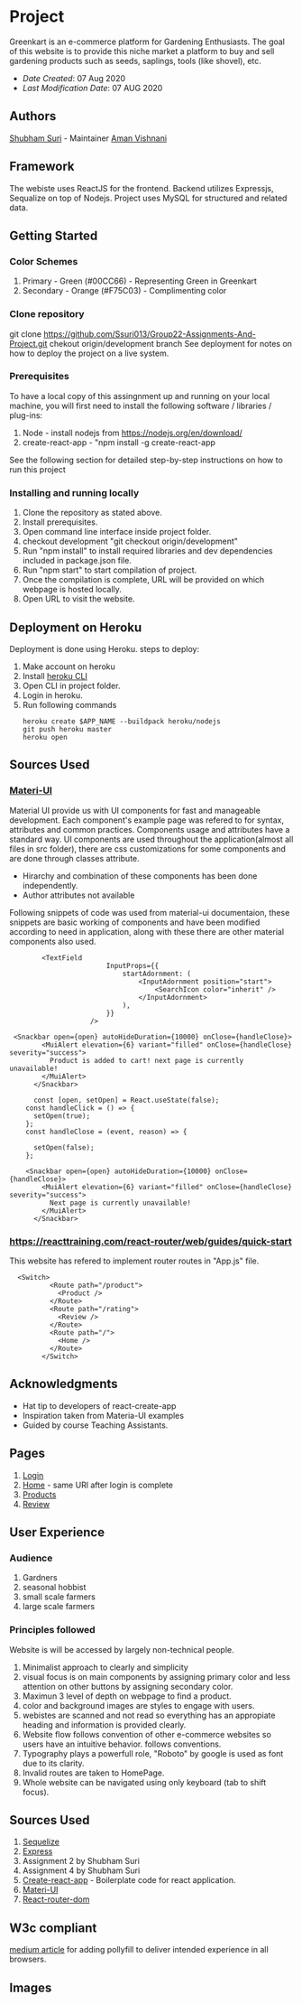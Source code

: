 # Project 
Greenkart is an e-commerce platform for Gardening Enthusiasts. The goal of this website is to provide this niche market a platform to buy and sell gardening products such as seeds, saplings, tools (like shovel), etc.

* *Date Created*: 07 Aug 2020
* *Last Modification Date*: 07 AUG 2020

## Authors
[Shubham Suri](sh385209@dal.ca) - Maintainer
[Aman Vishnani](aman.vishnani@dal.ca)

## Framework
The webiste uses ReactJS for the frontend.
Backend utilizes Expressjs, Sequalize on top of Nodejs. 
Project uses MySQL for structured and related data.


## Getting Started

### Color Schemes

1. Primary - Green (#00CC66) - Representing Green in Greenkart
2. Secondary - Orange (#F75C03) - Complimenting color

### Clone repository
 git clone https://github.com/Ssuri013/Group22-Assignments-And-Project.git
 chekout origin/development branch
See deployment for notes on how to deploy the project on a live system.

### Prerequisites

To have a local copy of this assingnment up and running on your local machine, you will first need to install the following software / libraries / plug-ins:
1. Node - install  nodejs from https://nodejs.org/en/download/
2. create-react-app - "npm install -g create-react-app

See the following section for detailed step-by-step instructions on how to run this project

### Installing and running locally

1. Clone the repository as stated above.
2. Install prerequisites.
3. Open command line interface inside project folder.
4. checkout development "git checkout origin/development"
5. Run "npm install" to install required libraries and dev dependencies included in package.json file.
6. Run "npm start" to start compilation of project.
7. Once the compilation is complete, URL will be provided on which webpage is hosted locally.
8. Open URL to visit the website.

## Deployment on Heroku

Deployment is done using Heroku.
steps to deploy:
1. Make account on heroku
2. Install [heroku CLI](https://devcenter.heroku.com/articles/heroku-cli#download-and-install)
3. Open CLI in project folder.
4. Login in heroku.
5. Run following commands
   ```
   heroku create $APP_NAME --buildpack heroku/nodejs
   git push heroku master
   heroku open
   ```

## Sources Used

### [Materi-UI](https://material-ui.com/)
Material UI provide us with UI components for fast and manageable development. 
Each component's example page was refered to for syntax, attributes and common practices.
Components usage and attributes have a standard way.
UI components are used throughout the application(almost all files in src folder), there are css customizations for some components and are done through classes attribute.
* Hirarchy and combination of these components has been done independently.
* Author attributes not available
  
Following snippets of code was used from material-ui documentaion, these snippets are basic working of components and have been modified according to need in application, along with these there are other material components also used.
```
        <TextField
                        InputProps={{
                            startAdornment: (
                                <InputAdornment position="start">
                                    <SearchIcon color="inherit" />
                                </InputAdornment>
                            ),
                        }}
                    />
``` 

```
 <Snackbar open={open} autoHideDuration={10000} onClose={handleClose}>
        <MuiAlert elevation={6} variant="filled" onClose={handleClose} severity="success">
          Product is added to cart! next page is currently unavailable!
        </MuiAlert>
      </Snackbar>
```

```
      const [open, setOpen] = React.useState(false);
    const handleClick = () => {
      setOpen(true);
    };
    const handleClose = (event, reason) => {
  
      setOpen(false);
    };

    <Snackbar open={open} autoHideDuration={10000} onClose={handleClose}>
        <MuiAlert elevation={6} variant="filled" onClose={handleClose} severity="success">
          Next page is currently unavailable!
        </MuiAlert>
      </Snackbar>
```

### https://reacttraining.com/react-router/web/guides/quick-start
This website has refered to implement router routes in "App.js" file.
```
  <Switch>
          <Route path="/product">
            <Product />
          </Route>
          <Route path="/rating">
            <Review />
          </Route>
          <Route path="/">
            <Home />
          </Route>
        </Switch>
```
## Acknowledgments

* Hat tip to developers of react-create-app
* Inspiration taken from Materia-UI examples
* Guided by course Teaching Assistants. 

## Pages
1. [Login](https://greenkart-assignment2.herokuapp.com/)
2. [Home](https://greenkart-assignment2.herokuapp.com/) - same URl after login is complete
3. [Products](https://greenkart-assignment2.herokuapp.com/product)
4. [Review](https://greenkart-assignment2.herokuapp.com/rating)

## User Experience

### Audience 
1. Gardners
2. seasonal hobbist
3. small scale farmers
4. large scale farmers

### Principles followed
Website is will be accessed by largely non-technical people.
1. Minimalist approach to clearly and simplicity
2. visual focus is on main components by assigning primary color and less attention on other buttons by assigning secondary color.
3. Maximun 3 level of depth on webpage to find a product.
4. color and background images are styles to engage with users.
5. webistes are scanned and not read so everything has an appropiate heading and information is provided clearly.
6. Website flow follows convention of other e-commerce websites so users have an intuitive behavior.
follows conventions.
7. Typography plays a powerfull role, "Roboto" by google is used as font due to its clarity.
8. Invalid routes are taken to HomePage.
9. Whole website can be navigated using only keyboard (tab to shift focus).

## Sources Used
1. [Sequelize](https://sequelize.org/)
2. [Express](https://expressjs.com/)
3. Assignment 2 by Shubham Suri
4. Assignment 4 by Shubham Suri
5. [Create-react-app](https://create-react-app.dev/) - Boilerplate code for react application.
6. [Materi-UI](https://material-ui.com/)
7. [React-router-dom](https://github.com/ReactTraining/react-router#readme)
   

## W3c compliant
[medium article](https://medium.com/@matwankarmalay/create-react-app-ie11-script1002-syntax-error-how-to-get-rid-of-it-d70000c53ddf) for adding pollyfill to deliver intended experience in all browsers.

## Images
